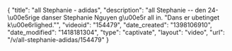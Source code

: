 {
    "title": "all Stephanie - adidas",
    "description": "all Stephanie -- den 24-\u00e5rige danser Stephanie Nguyen g\u00e5r all in. \"Dans er ubetinget k\u00e6rlighed.\"",
    "videoid": "154479",
    "date_created": "1398106910",
    "date_modified": "1418181304",
    "type": "captivate",
    "layout": "video",
    "url": "\/v\/all-stephanie-adidas\/154479"
}
